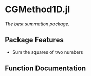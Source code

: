 

# CGMethod1D.jl

*The best summation package.*

## Package Features
- Sum the squares of two numbers

## Function Documentation
